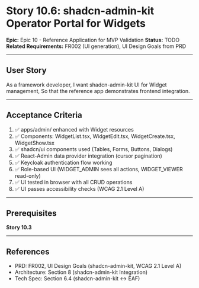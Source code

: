# Story 10.6: shadcn-admin-kit Operator Portal for Widgets

**Epic:** Epic 10 - Reference Application for MVP Validation
**Status:** TODO
**Related Requirements:** FR002 (UI generation), UI Design Goals from PRD

---

## User Story

As a framework developer,
I want shadcn-admin-kit UI for Widget management,
So that the reference app demonstrates frontend integration.

---

## Acceptance Criteria

1. ✅ apps/admin/ enhanced with Widget resources
2. ✅ Components: WidgetList.tsx, WidgetEdit.tsx, WidgetCreate.tsx, WidgetShow.tsx
3. ✅ shadcn/ui components used (Tables, Forms, Buttons, Dialogs)
4. ✅ React-Admin data provider integration (cursor pagination)
5. ✅ Keycloak authentication flow working
6. ✅ Role-based UI (WIDGET_ADMIN sees all actions, WIDGET_VIEWER read-only)
7. ✅ UI tested in browser with all CRUD operations
8. ✅ UI passes accessibility checks (WCAG 2.1 Level A)

---

## Prerequisites

**Story 10.3**

---

## References

- PRD: FR002, UI Design Goals (shadcn-admin-kit, WCAG 2.1 Level A)
- Architecture: Section 8 (shadcn-admin-kit Integration)
- Tech Spec: Section 6.4 (shadcn-admin-kit ↔ EAF)
